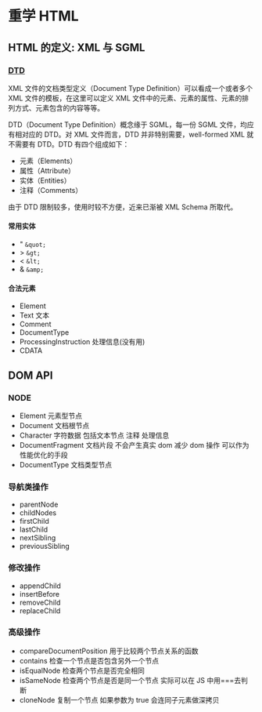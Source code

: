 # 重学 HTML

## HTML 的定义: XML 与 SGML

### [DTD](https://www.w3.org/TR/xhtml1/DTD/xhtml1-strict.dtd)

XML 文件的文档类型定义（Document Type Definition）可以看成一个或者多个 XML 文件的模板，在这里可以定义 XML 文件中的元素、元素的属性、元素的排列方式、元素包含的内容等等。

DTD（Document Type Definition）概念缘于 SGML，每一份 SGML 文件，均应有相对应的 DTD。对 XML 文件而言，DTD 并非特别需要，well-formed XML 就不需要有 DTD。DTD 有四个组成如下：

- 元素（Elements）
- 属性（Attribute）
- 实体（Entities）
- 注释（Comments）

由于 DTD 限制较多，使用时较不方便，近来已渐被 XML Schema 所取代。

#### 常用实体

- " `&quot;`
- &gt; `&gt;`
- < `&lt;`
- & `&amp;`

#### 合法元素

- Element
- Text 文本
- Comment
- DocumentType <!Doctype html>
- ProcessingInstruction 处理信息(没有用)
- CDATA

## DOM API

### NODE

- Element 元素型节点
- Document 文档根节点
- Character 字符数据 包括文本节点 注释 处理信息
- DocumentFragment 文档片段 不会产生真实 dom 减少 dom 操作 可以作为性能优化的手段
- DocumentType 文档类型节点

### 导航类操作

- parentNode
- childNodes
- firstChild
- lastChild
- nextSibling
- previousSibling

### 修改操作

- appendChild
- insertBefore
- removeChild
- replaceChild

### 高级操作

- compareDocumentPosition 用于比较两个节点关系的函数
- contains 检查一个节点是否包含另外一个节点
- isEqualNode 检查两个节点是否完全相同
- isSameNode 检查两个节点是否是同一个节点 实际可以在 JS 中用===去判断
- cloneNode 复制一个节点 如果参数为 true 会连同子元素做深拷贝

